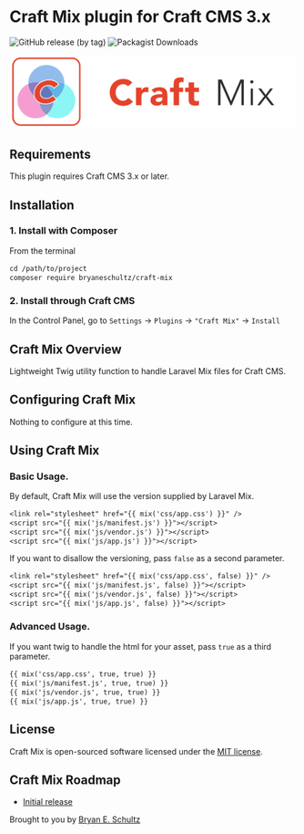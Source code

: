 # Craft Mix plugin for Craft CMS 3.x

<p align="center">

![GitHub release (by tag)](https://img.shields.io/github/downloads/bryaneschultz/craft-mix/v1.0.5/total)
![Packagist Downloads](https://img.shields.io/packagist/dm/bryaneschultz/craft-mix)

</p>

![Screenshot](resources/img/plugin-logo.svg)

## Requirements

This plugin requires Craft CMS 3.x or later.


## Installation

### 1. Install with Composer

From the terminal

```
cd /path/to/project
composer require bryaneschultz/craft-mix
```


### 2. Install through Craft CMS

In the Control Panel, go to `Settings` → `Plugins` → `"Craft Mix"` → `Install`


## Craft Mix Overview

Lightweight Twig utility function to handle Laravel Mix files for Craft CMS.


## Configuring Craft Mix

Nothing to configure at this time.


## Using Craft Mix

### Basic Usage.

By default, Craft Mix will use the version supplied by Laravel Mix.

```
<link rel="stylesheet" href="{{ mix('css/app.css') }}" />
<script src="{{ mix('js/manifest.js') }}"></script>
<script src="{{ mix('js/vendor.js') }}"></script>
<script src="{{ mix('js/app.js') }}"></script>
```

If you want to disallow the versioning, pass `false` as a second parameter.
```
<link rel="stylesheet" href="{{ mix('css/app.css', false) }}" />
<script src="{{ mix('js/manifest.js', false) }}"></script>
<script src="{{ mix('js/vendor.js', false) }}"></script>
<script src="{{ mix('js/app.js', false) }}"></script>
```

### Advanced Usage.

If you want twig to handle the html for your asset, pass `true` as a third parameter.

```
{{ mix('css/app.css', true, true) }}
{{ mix('js/manifest.js', true, true) }}
{{ mix('js/vendor.js', true, true) }}
{{ mix('js/app.js', true, true) }}
```

## License
Craft Mix is open-sourced software licensed under the [MIT license](http://opensource.org/licenses/MIT/).

## Craft Mix Roadmap

* [Initial release](https://github.com/bryaneschultz/craft-mix/blob/main/CHANGELOG.md)

Brought to you by [Bryan E. Schultz](https://github.com/bryaneschultz)
